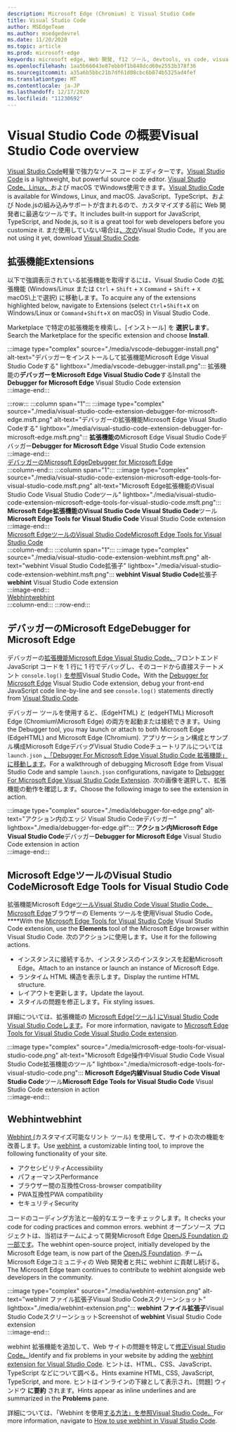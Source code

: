 ```yaml
---
description: Microsoft Edge (Chromium) と Visual Studio Code
title: Visual Studio Code
author: MSEdgeTeam
ms.author: msedgedevrel
ms.date: 11/20/2020
ms.topic: article
ms.prod: microsoft-edge
keywords: microsoft edge, Web 開発, f12 ツール, devtools, vs code, visual studio code, Debugger, webhint
ms.openlocfilehash: 1aa5b66043e87ebb0f1b848dcd60e2553b378f36
ms.sourcegitcommit: a35a6b5bbc21b7df61d08cbc6b074b5325ad4fef
ms.translationtype: MT
ms.contentlocale: ja-JP
ms.lasthandoff: 12/17/2020
ms.locfileid: "11230692"
---
```

# <span data-ttu-id="dac22-104">Visual Studio Code の概要</span><span class="sxs-lookup"><span data-stu-id="dac22-104">Visual Studio Code overview</span></span>  

<span data-ttu-id="dac22-105">[Visual Studio Code][VisualStudioCodeDocs]軽量で強力なソース コード エディターです。</span><span class="sxs-lookup"><span data-stu-id="dac22-105">[Visual Studio Code][VisualStudioCodeDocs] is a lightweight, but powerful source code editor.</span></span>  <span data-ttu-id="dac22-106">[Visual Studio Code、Linux、][VisualStudioCodeDocs]および macOS でWindows使用できます。</span><span class="sxs-lookup"><span data-stu-id="dac22-106">[Visual Studio Code][VisualStudioCodeDocs] is available for Windows, Linux, and macOS.</span></span>  <span data-ttu-id="dac22-107">JavaScript、TypeScript、および Node.jsの組み込みサポートが含まれるので、カスタマイズする前に Web 開発者に最適なツールです。</span><span class="sxs-lookup"><span data-stu-id="dac22-107">It includes built-in support for JavaScript, TypeScript, and Node.js, so it is a great tool for web developers before you customize it.</span></span>  <span data-ttu-id="dac22-108">まだ使用していない場合は[、次の][VisualstudioCode]Visual Studio Code。</span><span class="sxs-lookup"><span data-stu-id="dac22-108">If you are not using it yet, download [Visual Studio Code][VisualstudioCode].</span></span>  

## <span data-ttu-id="dac22-109">拡張機能</span><span class="sxs-lookup"><span data-stu-id="dac22-109">Extensions</span></span>  

<!--todo: We want to put something like the tiles for extensions Visual Studio Code uses on this page https://code.visualstudio.com/Docs#top-extensions but I don't think this is a markdown page.  I think it's a web page.  I couldn't find anything in https://github.com/Microsoft/vscode-docs that looks like this page. In the meantime, here's what I've come up with: -->  

<span data-ttu-id="dac22-110">以下で強調表示されている拡張機能を取得するには、Visual Studio Code の拡張機能 \(Windows/Linux または `Ctrl` + `Shift` + `X` `Command` + `Shift` + `X` macOS\上で選択) に移動します。</span><span class="sxs-lookup"><span data-stu-id="dac22-110">To acquire any of the extensions highlighted below, navigate to Extensions \(select `Ctrl`+`Shift`+`X` on Windows/Linux or `Command`+`Shift`+`X` on macOS\) in Visual Studio Code.</span></span>  

<span data-ttu-id="dac22-111">Marketplace で特定の拡張機能を検索し、[インストール] を **選択します**。</span><span class="sxs-lookup"><span data-stu-id="dac22-111">Search the Marketplace for the specific extension and choose **Install**.</span></span>  

:::image type="complex" source="./media/vscode-debugger-install.png" alt-text="デバッガーをインストールして拡張機能Microsoft Edge Visual Studio Codeする" lightbox="./media/vscode-debugger-install.png":::
   <span data-ttu-id="dac22-113">拡張機能の**デバッガーをMicrosoft Edge Visual Studio Code**する</span><span class="sxs-lookup"><span data-stu-id="dac22-113">Install the **Debugger for Microsoft Edge** Visual Studio Code extension</span></span>  
:::image-end:::  

:::row:::
   :::column span="1":::
      :::image type="complex" source="./media/visual-studio-code-extension-debugger-for-microsoft-edge.msft.png" alt-text="デバッガーの拡張機能Microsoft Edge Visual Studio Codeする" lightbox="./media/visual-studio-code-extension-debugger-for-microsoft-edge.msft.png":::
         <span data-ttu-id="dac22-115">**拡張機能の**Microsoft Edge Visual Studio Codeデバッガー</span><span class="sxs-lookup"><span data-stu-id="dac22-115">**Debugger for Microsoft Edge** Visual Studio Code extension</span></span>  
      :::image-end:::  
      [<span data-ttu-id="dac22-116">デバッガーのMicrosoft Edge</span><span class="sxs-lookup"><span data-stu-id="dac22-116">Debugger for Microsoft Edge</span></span>](#debugger-for-microsoft-edge)  
   :::column-end:::
   :::column span="1":::
      :::image type="complex" source="./media/visual-studio-code-extension-microsoft-edge-tools-for-visual-studio-code.msft.png" alt-text="Microsoft Edge拡張機能のVisual Studio Code Visual Studio Codeツール" lightbox="./media/visual-studio-code-extension-microsoft-edge-tools-for-visual-studio-code.msft.png":::
         <span data-ttu-id="dac22-118">**Microsoft Edge拡張機能のVisual Studio Code Visual Studio Code**ツール</span><span class="sxs-lookup"><span data-stu-id="dac22-118">**Microsoft Edge Tools for Visual Studio Code** Visual Studio Code extension</span></span>  
      :::image-end:::  
      [<span data-ttu-id="dac22-119">Microsoft EdgeツールのVisual Studio Code</span><span class="sxs-lookup"><span data-stu-id="dac22-119">Microsoft Edge Tools for Visual Studio Code</span></span>](#microsoft-edge-tools-for-visual-studio-code)  
   :::column-end:::
   :::column span="1":::
      :::image type="complex" source="./media/visual-studio-code-extension-webhint.msft.png" alt-text="webhint Visual Studio Code拡張子" lightbox="./media/visual-studio-code-extension-webhint.msft.png":::
         <span data-ttu-id="dac22-121">**webhint Visual Studio Code**拡張子</span><span class="sxs-lookup"><span data-stu-id="dac22-121">**webhint** Visual Studio Code extension</span></span>  
      :::image-end:::  
      [<span data-ttu-id="dac22-122">Webhint</span><span class="sxs-lookup"><span data-stu-id="dac22-122">webhint</span></span>](#webhint)  
   :::column-end:::
:::row-end:::  

## <span data-ttu-id="dac22-123">デバッガーのMicrosoft Edge</span><span class="sxs-lookup"><span data-stu-id="dac22-123">Debugger for Microsoft Edge</span></span>  

<span data-ttu-id="dac22-124">デバッガーの[拡張機能Microsoft Edge Visual Studio Code、][VisualstudioMarketplaceDebuggerMicrosoftEdge]フロントエンド JavaScript コードを 1 行に 1 行でデバッグし、そのコードから直接ステートメント `console.log()` [を参照][VisualstudioCode]Visual Studio Code。</span><span class="sxs-lookup"><span data-stu-id="dac22-124">With the [Debugger for Microsoft Edge][VisualstudioMarketplaceDebuggerMicrosoftEdge] Visual Studio Code extension, debug your front-end JavaScript code line-by-line and see `console.log()` statements directly from [Visual Studio Code][VisualstudioCode].</span></span>  
      
<span data-ttu-id="dac22-125">デバッガー ツールを使用すると、\(EdgeHTML\) と \(edgeHTML\) Microsoft Edge \(Chromium\Microsoft Edge) の両方を起動または接続できます。</span><span class="sxs-lookup"><span data-stu-id="dac22-125">Using the Debugger tool, you may launch or attach to both Microsoft Edge \(EdgeHTML\) and Microsoft Edge \(Chromium\).</span></span>  <span data-ttu-id="dac22-126">アプリケーション構成とサンプル構成Microsoft EdgeデバッグVisual Studio Codeチュートリアルについては `launch.json` [、「Debugger For Microsoft Edge Visual Studio Code 拡張機能」に移動します][VisualStudioCodeDebuggerEdge]。</span><span class="sxs-lookup"><span data-stu-id="dac22-126">For a walkthrough of debugging Microsoft Edge from Visual Studio Code and sample `launch.json` configurations, navigate to [Debugger For Microsoft Edge Visual Studio Code Extension][VisualStudioCodeDebuggerEdge].</span></span>  <span data-ttu-id="dac22-127">次の画像を選択して、拡張機能の動作を確認します。</span><span class="sxs-lookup"><span data-stu-id="dac22-127">Choose the following image to see the extension in action.</span></span>  

:::image type="complex" source="./media/debugger-for-edge.png" alt-text="アクション内のエッジ Visual Studio Codeデバッガー" lightbox="./media/debugger-for-edge.gif":::
   <span data-ttu-id="dac22-129">**アクション内Microsoft Edge Visual Studio Code**デバッガー</span><span class="sxs-lookup"><span data-stu-id="dac22-129">**Debugger for Microsoft Edge** Visual Studio Code extension in action</span></span>  
:::image-end:::  

## <span data-ttu-id="dac22-130">Microsoft EdgeツールのVisual Studio Code</span><span class="sxs-lookup"><span data-stu-id="dac22-130">Microsoft Edge Tools for Visual Studio Code</span></span>

<span data-ttu-id="dac22-131">拡張機能Microsoft Edge[ツールVisual Studio Code Visual Studio Code、Microsoft Edge][VisualstudioMarketplaceMicrosoftEdgeToolsVisualStudioCode]ブラウザーの Elements ツールを使用Visual Studio Code。 \*\*\*\*</span><span class="sxs-lookup"><span data-stu-id="dac22-131">With the [Microsoft Edge Tools for Visual Studio Code][VisualstudioMarketplaceMicrosoftEdgeToolsVisualStudioCode] Visual Studio Code extension, use the **Elements** tool of the Microsoft Edge browser within Visual Studio Code.</span></span>  <span data-ttu-id="dac22-132">次のアクションに使用します。</span><span class="sxs-lookup"><span data-stu-id="dac22-132">Use it for the following actions.</span></span>  

*   <span data-ttu-id="dac22-133">インスタンスに接続するか、インスタンスのインスタンスを起動Microsoft Edge。</span><span class="sxs-lookup"><span data-stu-id="dac22-133">Attach to an instance or launch an instance of Microsoft Edge.</span></span>  
*   <span data-ttu-id="dac22-134">ランタイム HTML 構造を表示します。</span><span class="sxs-lookup"><span data-stu-id="dac22-134">Display the runtime HTML structure.</span></span>  
*   <span data-ttu-id="dac22-135">レイアウトを更新します。</span><span class="sxs-lookup"><span data-stu-id="dac22-135">Update the layout.</span></span>  
*   <span data-ttu-id="dac22-136">スタイルの問題を修正します。</span><span class="sxs-lookup"><span data-stu-id="dac22-136">Fix styling issues.</span></span>  
    
<span data-ttu-id="dac22-137">詳細については、拡張機能の [Microsoft Edge[ツール] にVisual Studio Code Visual Studio Codeします][VisualStudioCodeMicrosoftEdgeDevtoolsExtension]。</span><span class="sxs-lookup"><span data-stu-id="dac22-137">For more information, navigate to [Microsoft Edge Tools for Visual Studio Code Visual Studio Code extension][VisualStudioCodeMicrosoftEdgeDevtoolsExtension].</span></span>  <!--  Choose the following image to see the extension in action.  -->  
      
:::image type="complex" source="./media/microsoft-edge-tools-for-visual-studio-code.png" alt-text="Microsoft Edge操作中Visual Studio Code Visual Studio Code拡張機能のツール" lightbox="./media/microsoft-edge-tools-for-visual-studio-code.png":::
   <span data-ttu-id="dac22-139">**Microsoft Edge内線Visual Studio Code Visual Studio Code**ツール</span><span class="sxs-lookup"><span data-stu-id="dac22-139">**Microsoft Edge Tools for Visual Studio Code** Visual Studio Code extension in action</span></span>  
:::image-end:::  

## <span data-ttu-id="dac22-140">Webhint</span><span class="sxs-lookup"><span data-stu-id="dac22-140">webhint</span></span>  
      
<span data-ttu-id="dac22-141">[Webhint (][WebhintMain]カスタマイズ可能なリント ツール) を使用して、サイトの次の機能を改善します。</span><span class="sxs-lookup"><span data-stu-id="dac22-141">Use [webhint][WebhintMain], a customizable linting tool, to improve the following functionality of your site.</span></span>  

*   <span data-ttu-id="dac22-142">アクセシビリティ</span><span class="sxs-lookup"><span data-stu-id="dac22-142">Accessibility</span></span>
*   <span data-ttu-id="dac22-143">パフォーマンス</span><span class="sxs-lookup"><span data-stu-id="dac22-143">Performance</span></span>
*   <span data-ttu-id="dac22-144">ブラウザー間の互換性</span><span class="sxs-lookup"><span data-stu-id="dac22-144">Cross-browser compatibility</span></span>
*   <span data-ttu-id="dac22-145">PWA互換性</span><span class="sxs-lookup"><span data-stu-id="dac22-145">PWA compatibility</span></span>
*   <span data-ttu-id="dac22-146">セキュリティ</span><span class="sxs-lookup"><span data-stu-id="dac22-146">Security</span></span>

<span data-ttu-id="dac22-147">コードのコーディング方法と一般的なエラーをチェックします。</span><span class="sxs-lookup"><span data-stu-id="dac22-147">It checks your code for coding practices and common errors.</span></span> <span data-ttu-id="dac22-148">webhint オープンソース プロジェクトは、当初はチームによって開発Microsoft Edge [OpenJS Foundation の一部です][OpenjsFoundation]。</span><span class="sxs-lookup"><span data-stu-id="dac22-148">The webhint open-source project, initially developed by the Microsoft Edge team, is now part of the [OpenJS Foundation][OpenjsFoundation].</span></span>  <span data-ttu-id="dac22-149">チームMicrosoft Edgeコミュニティの Web 開発者と共に webhint に貢献し続ける。</span><span class="sxs-lookup"><span data-stu-id="dac22-149">The Microsoft Edge team continues to contribute to webhint alongside web developers in the community.</span></span>  <!--  Choose the following image to see the extension in action.  -->  
      
:::image type="complex" source="./media/webhint-extension.png" alt-text="webhint ファイル拡張子Visual Studio Codeスクリーンショット" lightbox="./media/webhint-extension.png":::
   <span data-ttu-id="dac22-151">**webhint ファイル拡張子**Visual Studio Codeスクリーンショット</span><span class="sxs-lookup"><span data-stu-id="dac22-151">Screenshot of **webhint** Visual Studio Code extension</span></span>  
:::image-end:::  
      
<span data-ttu-id="dac22-152">webhint 拡張機能を追加して、Web サイトの問題を特定して[修正Visual Studio Code。][VisualstudioMarketplaceWebhint]</span><span class="sxs-lookup"><span data-stu-id="dac22-152">Identify and fix problems in your website by adding the [webhint extension for Visual Studio Code][VisualstudioMarketplaceWebhint].</span></span>  <span data-ttu-id="dac22-153">ヒントは、HTML、CSS、JavaScript、TypeScript などについて調べる。</span><span class="sxs-lookup"><span data-stu-id="dac22-153">Hints examine HTML, CSS, JavaScript, TypeScript, and more.</span></span>  <span data-ttu-id="dac22-154">ヒントはインラインの下線として表示され、[問題] ウィンドウ **に要約** されます。</span><span class="sxs-lookup"><span data-stu-id="dac22-154">Hints appear as inline underlines and are summarized in the **Problems** pane.</span></span>  
      
<span data-ttu-id="dac22-155">詳細については、「Webhint を使用[する方法」を参照Visual Studio Code。][VisualStudioCodeWebhint]</span><span class="sxs-lookup"><span data-stu-id="dac22-155">For more information, navigate to [How to use webhint in Visual Studio Code][VisualStudioCodeWebhint].</span></span>  

<!--links -->  

[VisualStudioCodeDebuggerEdge]: ./debugger-for-edge.md "デバッガー の拡張機能Microsoft Edge Visual Studio Codeの|Microsoft Docs"  
[VisualStudioCodeMicrosoftEdgeDevtoolsExtension]: ./microsoft-edge-devtools-extension.md "Microsoft EdgeDevTools for Visual Studio Code |Microsoft Docs"  
[VisualStudioCodeWebhint]: ./webhint.md "Webhint Visual Studio Code 拡張機能 |Microsoft Docs"  

[VisualstudioCode]: https://code.visualstudio.com "Visual Studio Code"  
[VisualStudioCodeDocs]: https://code.visualstudio.com/Docs "ドキュメント |Visual Studio Code"   

[VisualstudioMarketplaceDebuggerMicrosoftEdge]: https://marketplace.visualstudio.com/items?itemName=msjsdiag.debugger-for-edge "デバッガーのMicrosoft Edge |Visual StudioMarketplace"  
[VisualstudioMarketplaceMicrosoftEdgeToolsVisualStudioCode]: https://marketplace.visualstudio.com/items?itemName=ms-edgedevtools.vscode-edge-devtools "Microsoft Edge Tools for Visual Studio Code | Visual Studio Marketplace"  

[VisualstudioMarketplaceWebhint]: https://marketplace.visualstudio.com/items?itemName=webhint.vscode-webhint "webhint |Visual StudioMarketplace"  

[WebhintMain]:  https://webhint.io "webhint"  
[OpenjsFoundation]:  https://openjsf.org "OpenJS Foundation"  
